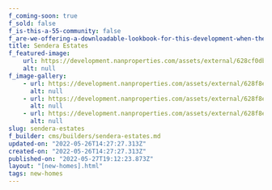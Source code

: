 ```yaml
---
f_coming-soon: true
f_sold: false
f_is-this-a-55-community: false
f_are-we-offering-a-downloadable-lookbook-for-this-development-when-they-submit-their-contact-info: false
title: Sendera Estates
f_featured-image:
    url: https://development.nanproperties.com/assets/external/628cf0db33a930acca192f77_sendera_20181016-02.jpg
    alt: null
f_image-gallery:
    - url: https://development.nanproperties.com/assets/external/628f8e4100cafe2fb038a2fe_dji-0006.jpg
      alt: null
    - url: https://development.nanproperties.com/assets/external/628f8e45f19cbc37cc6b16b3_dji-0012.jpg
      alt: null
    - url: https://development.nanproperties.com/assets/external/628f8e4100cafe2fb038a2fe_dji-0006.jpg
      alt: null
slug: sendera-estates
f_builder: cms/builders/sendera-estates.md
updated-on: "2022-05-26T14:27:27.313Z"
created-on: "2022-05-26T14:27:27.313Z"
published-on: "2022-05-27T19:12:23.873Z"
layout: "[new-homes].html"
tags: new-homes
---
```

